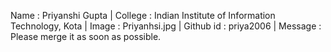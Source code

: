 Name : Priyanshi Gupta | 
College : Indian Institute of Information Technology, Kota | 
Image : Priyanhsi.jpg | 
Github id : priya2006 |
Message : Please merge it as soon as possible. 

